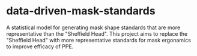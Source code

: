 # data-driven-mask-standards
A statistical model for generating mask shape standards that are more representative than the "Sheffield Head".
This project aims to replace the "Sheffield Head" with more representative standards for mask ergonamics to improve efficacy of PPE.